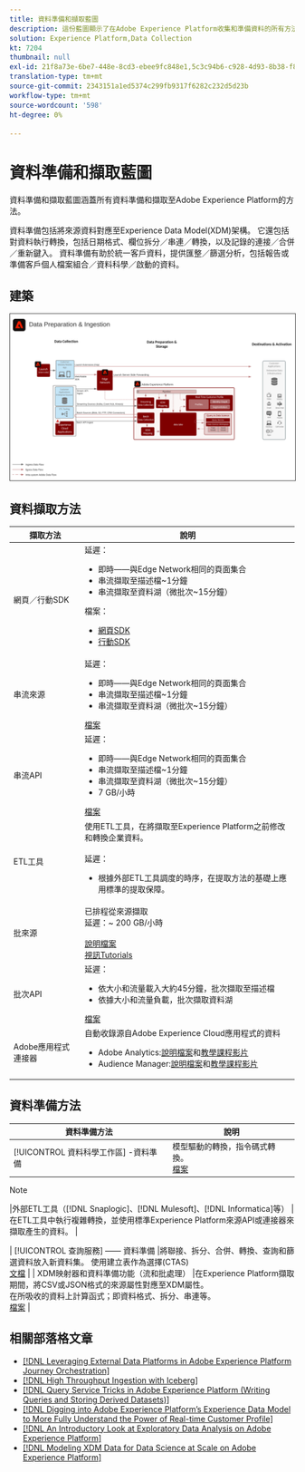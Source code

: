```yaml
---
title: 資料準備和擷取藍圖
description: 這份藍圖顯示了在Adobe Experience Platform收集和準備資料的所有方法。
solution: Experience Platform,Data Collection
kt: 7204
thumbnail: null
exl-id: 21f8a73e-6be7-448e-8cd3-ebee9fc848e1,5c3c94b6-c928-4d93-8b38-f8bd2aad2e68
translation-type: tm+mt
source-git-commit: 2343151a1ed5374c299fb9317f6282c232d5d23b
workflow-type: tm+mt
source-wordcount: '598'
ht-degree: 0%

---
```


# 資料準備和擷取藍圖

資料準備和擷取藍圖涵蓋所有資料準備和擷取至Adobe Experience Platform的方法。

資料準備包括將來源資料對應至Experience Data Model(XDM)架構。 它還包括對資料執行轉換，包括日期格式、欄位拆分／串連／轉換，以及記錄的連接／合併／重新鍵入。 資料準備有助於統一客戶資料，提供匯整／篩選分析，包括報告或準備客戶個人檔案組合／資料科學／啟動的資料。

## 建築

<img src="assets/dataingest.svg" alt="資料準備與擷取藍圖的參考架構" style="border:1px solid #4a4a4a" />

## 資料擷取方法

| 擷取方法 | 說明 |
|------------------------------|-----------------------------------------------------------------------------------------------------------------------------------------------------------------------------------------------------------------------------------------------------------------------------------------------------------------------------------------------------------------------------------------------------------------------------------------|
| 網頁／行動SDK | 延遲：<ul><li>即時——與Edge Network相同的頁面集合</li><li>串流擷取至描述檔~1分鐘</li><li>串流擷取至資料湖（微批次~15分鐘）</ul>檔案： <ul><li>[網頁SDK](https://experienceleague.corp.adobe.com/docs/web-sdk.html)</li><li>[行動SDK](https://experienceleague.adobe.com/docs/mobile.html?lang=en)</li></ul> |
| 串流來源 | 延遲：<ul><li>即時——與Edge Network相同的頁面集合</li><li>串流擷取至描述檔~1分鐘</li><li>串流擷取至資料湖（微批次~15分鐘）</li></ul>[檔案](https://experienceleague.adobe.com/docs/experience-platform/sources/home.html?lang=en#connectors) |
| 串流API | 延遲：<ul><li>即時——與Edge Network相同的頁面集合</li><li>串流擷取至描述檔~1分鐘</li><li>串流擷取至資料湖（微批次~15分鐘）</li><li>7 GB/小時</li></ul>[檔案](https://experienceleague.adobe.com/docs/experience-platform/ingestion/streaming/overview.html?lang=en#what-can-you-do-with-streaming-ingestion%3F) |
| ETL工具 | 使用ETL工具，在將擷取至Experience Platform之前修改和轉換企業資料。<br><br>延遲：<ul><li>根據外部ETL工具調度的時序，在提取方法的基礎上應用標準的提取保障。</li></ul> |
| 批來源 | 已排程從來源擷取<br>延遲：~ 200 GB/小時<br><br>[說明檔案](https://experienceleague.adobe.com/docs/experience-platform/sources/home.html?lang=en#connectors)<br>[視訊Tutorials](https://experienceleague.adobe.com/docs/platform-learn/tutorials/sources/overview.html) |
| 批次API | 延遲：<ul><li>依大小和流量載入大約45分鐘，批次擷取至描述檔</li><li>依據大小和流量負載，批次擷取資料湖</li></ul>[檔案](https://experienceleague.adobe.com/docs/experience-platform/ingestion/batch/overview.html?lang=en#batch) |
| Adobe應用程式連接器 | 自動收錄源自Adobe Experience Cloud應用程式的資料<ul><li>Adobe Analytics:[說明檔案](https://experienceleague.adobe.com/docs/experience-platform/sources/connectors/adobe-applications/analytics.html?lang=en#connectors)和[教學課程影片](https://experienceleague.adobe.com/docs/platform-learn/tutorials/sources/ingest-data-from-adobe-analytics.html)</li><li>Audience Manager:[說明檔案](https://experienceleague.adobe.com/docs/experience-platform/sources/connectors/adobe-applications/audience-manager.html?lang=en#connectors)和[教學課程影片](https://experienceleague.adobe.com/docs/platform-learn/tutorials/sources/ingest-data-from-aam.html)</li></ul> |


## 資料準備方法

| 資料準備方法 | 說明 |
|------------------------------------------------------------|------------------------------------------------------------------------------------------------------------------------------------------------------------------------------------------------------------------------------------------------------------------------------------------------|
| [!UICONTROL 資料科學工作區] -資料準備 | 模型驅動的轉換，指令碼式轉換。<br>[檔案](https://experienceleague.adobe.com/docs/experience-platform/data-science-workspace/home.html?lang=en) |
>[!NOTE]
>
>|外部ETL工具（[!DNL Snaplogic]、[!DNL Mulesoft]、[!DNL Informatica]等） |在ETL工具中執行複雜轉換，並使用標準Experience Platform來源API或連接器來擷取產生的資料。                                                                                                                                                               |

| [!UICONTROL 查詢服務] —— 資料準備                                  |將聯接、拆分、合併、轉換、查詢和篩選資料放入新資料集。 使用建立表作為選擇(CTAS)<br>[文檔](https://experienceleague.adobe.com/docs/experience-platform/query/home.html?lang=en#sql)                                                                       |
| XDM映射器和資料準備功能（流和批處理）     |在Experience Platform擷取期間，將CSV或JSON格式的來源屬性對應至XDM屬性。<br>在所吸收的資料上計算函式；即資料格式、拆分、串連等。<br>[檔案](https://experienceleague.adobe.com/docs/experience-platform/data-prep/home.html?lang=en) |

## 相關部落格文章

* [[!DNL Leveraging External Data Platforms in Adobe Experience Platform Journey Orchestration]](https://medium.com/adobetech/leveraging-external-data-platforms-in-adobe-experience-platform-journey-orchestration-54fc6134fe17?source=your_stories_page-------------------------------------)
* [[!DNL High Throughput Ingestion with Iceberg]](https://medium.com/adobetech/high-throughput-ingestion-with-iceberg-ccf7877a413f?source=your_stories_page-------------------------------------)
* [[!DNL Query Service Tricks in Adobe Experience Platform (Writing Queries and Storing Derived Datasets)]](https://medium.com/adobetech/query-service-tricks-in-adobe-experience-platform-writing-queries-and-storing-derived-datasets-eaee0d6d683e?source=your_stories_page-------------------------------------)
* [[!DNL Digging into Adobe Experience Platform’s Experience Data Model to More Fully Understand the Power of Real-time Customer Profile]](https://medium.com/adobetech/digging-into-adobe-experience-platforms-experience-data-model-to-more-fully-understand-the-power-3e109271e04f?source=your_stories_page-------------------------------------)
* [[!DNL An Introductory Look at Exploratory Data Analysis on Adobe Experience Platform]](https://medium.com/adobetech/an-introductory-look-at-exploratory-data-analysis-on-adobe-experience-platform-1bfce7501d9a?source=your_stories_page-------------------------------------)
* [[!DNL Modeling XDM Data for Data Science at Scale on Adobe Experience Platform]](https://medium.com/adobetech/modeling-xdm-data-for-data-science-at-scale-on-adobe-experience-platform-222bb2a6dbf7?source=your_stories_page-------------------------------------)
